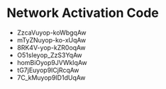 # Network Activation Code
* ZzcaVuyop-koWbgqAw
* mTyZNuyop-ko-xUqAw
* 8RK4V-yop-kZR0oqAw
* O51sIeyop_ZzS3YqAw
* homBiOyop9JVWkIqAw
* tG7jEuyop9ICjRcqAw
* 7C_kMuyop9ID1dUqAw